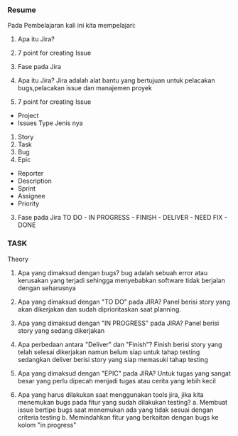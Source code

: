 ### Resume

Pada Pembelajaran kali ini kita mempelajari:
1. Apa itu Jira?
2. 7 point for creating Issue
3. Fase pada Jira


1. Apa itu Jira?
Jira adalah alat bantu yang bertujuan untuk pelacakan bugs,pelacakan issue dan manajemen proyek

2. 7 point for creating Issue
- Project
- Issues Type
Jenis nya
1. Story
2. Task
3. Bug
4. Epic
- Reporter
- Description
- Sprint
- Assignee
- Priority

3. Fase pada Jira
TO DO - IN PROGRESS - FINISH - DELIVER - NEED FIX - DONE


### TASK

Theory
1. Apa yang dimaksud dengan bugs?
bug adalah sebuah error atau kerusakan yang terjadi sehingga menyebabkan software tidak berjalan dengan seharusnya
2. Apa yang dimaksud dengan "TO DO" pada JIRA?
Panel berisi story yang akan dikerjakan dan sudah diprioritaskan saat planning.

3. Apa  yang dimaksud dengan "IN PROGRESS" pada JIRA?
Panel berisi story yang sedang dikerjakan 

4. Apa perbedaan antara "Deliver" dan "Finish"?
Finish berisi story yang telah selesai dikerjakan namun belum siap untuk tahap testing sedangkan deliver
berisi story yang siap memasuki tahap testing 

5. Apa  yang dimaksud dengan "EPIC" pada JIRA?
Untuk tugas yang sangat besar yang perlu dipecah menjadi tugas atau cerita yang lebih kecil

6. Apa yang harus dilakukan saat menggunakan tools jira, jika kita
menemukan bugs pada fitur yang sudah dilakukan testing?
a. Membuat issue bertipe bugs saat menemukan ada yang tidak sesuai dengan criteria testing
b. Memindahkan fitur yang berkaitan dengan bugs ke kolom "in progress"

